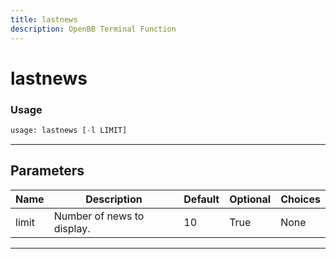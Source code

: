 ```yaml
---
title: lastnews
description: OpenBB Terminal Function
---
```


# lastnews



### Usage 
```python
usage: lastnews [-l LIMIT]
```
---
## Parameters

| Name | Description | Default | Optional | Choices |
| ---- | ----------- | ------- | -------- | ------- |
| limit | Number of news to display. | 10 | True | None |
---

